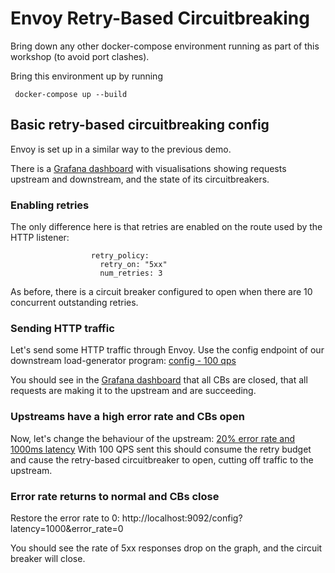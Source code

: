# Envoy Retry-Based Circuitbreaking 

Bring down any other docker-compose environment running as part of this workshop (to avoid port clashes).

Bring this environment up by running 

```
 docker-compose up --build
```

## Basic retry-based circuitbreaking config

Envoy is set up in a similar way to the previous demo.

There is a [Grafana dashboard](http://localhost:3000/d/workshop/load-management-workshop?orgId=1&refresh=5s) with visualisations showing requests upstream and downstream, and the state of its circuitbreakers.

### Enabling retries

The only difference here is that retries are enabled on the route used by the HTTP listener:

```
                  retry_policy:
                    retry_on: "5xx"
                    num_retries: 3
```

As before, there is a circuit breaker configured to open when there are 10 concurrent outstanding retries.

### Sending HTTP traffic

Let's send some HTTP traffic through Envoy.
Use the config endpoint of our downstream load-generator program: [config - 100 qps](http://localhost:9094/config?http_rate=100&http_max_parallelism=100)

You should see in the [Grafana dashboard](http://localhost:3000/d/workshop/load-management-workshop?orgId=1&refresh=5s) that all CBs are closed,
that all requests are making it to the upstream and are succeeding.

### Upstreams have a high error rate and CBs open

Now, let's change the behaviour of the upstream: [20% error rate and 1000ms latency](http://localhost:9092/config?latency=1000&error_rate=0.2)
With 100 QPS sent this should consume the retry budget and cause the retry-based circuitbreaker to open, cutting off traffic to the upstream.

### Error rate returns to normal and CBs close

Restore the error rate to 0: http://localhost:9092/config?latency=1000&error_rate=0

You should see the rate of 5xx responses drop on the graph, and the circuit breaker will close. 
